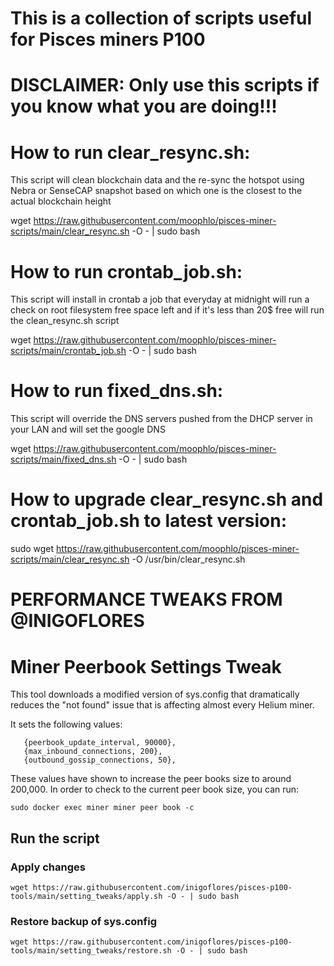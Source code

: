 # This is a collection of scripts useful for Pisces miners P100

# DISCLAIMER: Only use this scripts if you know what you are doing!!!


# How to run clear_resync.sh:
This script will clean blockchain data and the re-sync the hotspot using Nebra or SenseCAP snapshot based on which one is the closest to the actual blockchain height

wget https://raw.githubusercontent.com/moophlo/pisces-miner-scripts/main/clear_resync.sh -O - | sudo bash


# How to run crontab_job.sh:
This script will install in crontab a job that everyday at midnight will run a check on root filesystem free space left and if it's less than 20$ free will run the clean_resync.sh script

wget https://raw.githubusercontent.com/moophlo/pisces-miner-scripts/main/crontab_job.sh -O - | sudo bash


# How to run fixed_dns.sh:
This script will override the DNS servers pushed from the DHCP server in your LAN and will set the google DNS

wget https://raw.githubusercontent.com/moophlo/pisces-miner-scripts/main/fixed_dns.sh -O - | sudo bash


# How to upgrade clear_resync.sh and crontab_job.sh to latest version:

sudo wget https://raw.githubusercontent.com/moophlo/pisces-miner-scripts/main/clear_resync.sh -O /usr/bin/clear_resync.sh




# PERFORMANCE TWEAKS FROM @INIGOFLORES
# Miner Peerbook Settings Tweak 

This tool downloads a modified version of sys.config that dramatically reduces the "not found" issue that is affecting almost every Helium miner.

It sets the following values:

```
   {peerbook_update_interval, 90000},
   {max_inbound_connections, 200},
   {outbound_gossip_connections, 50},
```

These values have shown to increase the peer books size to around 200,000. In order to check to the current peer book size, you can run:

    sudo docker exec miner miner peer book -c



## Run the script

### Apply changes 

    wget https://raw.githubusercontent.com/inigoflores/pisces-p100-tools/main/setting_tweaks/apply.sh -O - | sudo bash

### Restore backup of sys.config 

    wget https://raw.githubusercontent.com/inigoflores/pisces-p100-tools/main/setting_tweaks/restore.sh -O - | sudo bash

